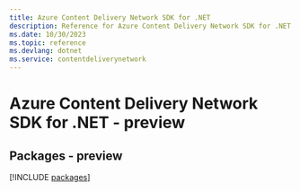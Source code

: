 ```yaml
---
title: Azure Content Delivery Network SDK for .NET
description: Reference for Azure Content Delivery Network SDK for .NET
ms.date: 10/30/2023
ms.topic: reference
ms.devlang: dotnet
ms.service: contentdeliverynetwork
---
```

# Azure Content Delivery Network SDK for .NET - preview
## Packages - preview
[!INCLUDE [packages](content-delivery-network-index.md)]